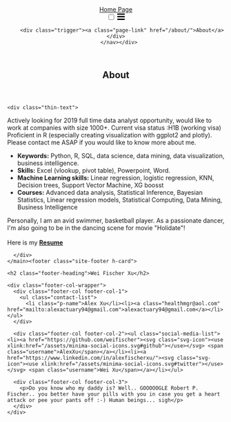 
<!DOCTYPE html>
<html lang="en"><head>
  <meta charset="utf-8">
  <meta http-equiv="X-UA-Compatible" content="IE=edge">
  <meta name="viewport" content="width=device-width, initial-scale=1"><!-- Begin Jekyll SEO tag v2.6.1 -->
<title>About |Alex Xu Fischer</title>
<meta name="generator" content="Jekyll v3.8.5" />
<meta property="og:title" content="About" />
<meta property="og:locale" content="en_US" />
<meta name="Alex" content="Alex Xu." />
<meta property="og:description" content="Write an awesome description for your new site here. You can edit this line in _config.yml. It will appear in your document head meta (for Google search results) and in your feed.xml site description." />
<link rel="canonical" href="http://localhost:4000/about/" />
<meta property="og:url" content="http://localhost:4000/about/" />
<meta property="og:site_name" content="Your awesome title" />
<script type="application/ld+json">
{"headline":"About","url":"http://localhost:4000/about/","alex":"Write an awesome description for your new site here. You can edit this line in _config.yml. It will appear in your document head meta (for Google search results) and in your feed.xml site description.","name":"Your awesome title","@type":"WebSite","@context":"https://schema.org"}</script>
<!-- End Jekyll SEO tag -->
<link rel="stylesheet" href="/assets/main.css"><link type="application/atom+xml" rel="alternate" href="http://localhost:4000/feed.xml" title="Your awesome title" /></head>
<body><header class="site-header" role="banner">

  <div class="wrapper"><a class="site-title" rel="author" href="/">Home Page</a><nav class="site-nav">
        <input type="checkbox" id="nav-trigger" class="nav-trigger" />
        <label for="nav-trigger">
          <span class="menu-icon">
            <svg viewBox="0 0 18 15" width="18px" height="15px">
              <path d="M18,1.484c0,0.82-0.665,1.484-1.484,1.484H1.484C0.665,2.969,0,2.304,0,1.484l0,0C0,0.665,0.665,0,1.484,0 h15.032C17.335,0,18,0.665,18,1.484L18,1.484z M18,7.516C18,8.335,17.335,9,16.516,9H1.484C0.665,9,0,8.335,0,7.516l0,0 c0-0.82,0.665-1.484,1.484-1.484h15.032C17.335,6.031,18,6.696,18,7.516L18,7.516z M18,13.516C18,14.335,17.335,15,16.516,15H1.484 C0.665,15,0,14.335,0,13.516l0,0c0-0.82,0.665-1.483,1.484-1.483h15.032C17.335,12.031,18,12.695,18,13.516L18,13.516z"/>
            </svg>
          </span>
        </label>

        <div class="trigger"><a class="page-link" href="/about/">About</a></div>
      </nav></div>
</header>
<main class="page-content" aria-label="Content">
      <div class="wrapper">
        <article class="post">

  <header class="post-header">
    <h1 class="post-title">About</h1>
  </header>

  <div class="post-content">
    
	
	<div class="thin-text">
Actively looking for 2019 full time data analyst opportunity, would like to work at companies with size 1000+. Current visa status :H1B (working visa)
<br>
Proficient in R (especially creating visualization with ggplot2 and plotly).
Please contact me ASAP if you would like to know more about me.
</div>

<div class="thin-text">
<ul>
<li><strong>Keywords:</strong> Python, R, SQL, data science, data mining, data visualization, business intelligence.</li>
<li><strong>Skills:</strong> Excel (vlookup, pivot table), Powerpoint, Word.</li>
<li><strong>Machine Learning skills:</strong> Linear regression, logistic regression, KNN, Decision trees, Support Vector Machine, XG boosst</li>
<li><strong>Courses:</strong> Advanced data analysis, Statistical Inference, Bayesian Statistics, Linear regression models, Statistical Computing, Data Mining, Business Intelligence</li>
</ul>
</div>

<div class="thin-text">
Personally, I am an avid swimmer, basketball player. As a passionate dancer, I'm also going to be in the dancing scene for movie "Holidate"!
</div>
<br>


<div class="thin-text">
Here is my <a href="https://www.dropbox.com/s/omi3gc9l3v9qsne/resume-Alex%20Xu.pdf?dl=0"><strong>Resume</strong></a></div> <!--[Resume](https://www.dropbox.com/s/5e3s74bvdsl1n1z/Yc_ds.pdf?dl=0https://www.dropbox.com/s/omi3gc9l3v9qsne/resume-Alex%20Xu.pdf?dl=0)-->
  </div>

</article>

      </div>
    </main><footer class="site-footer h-card">
  <data class="u-url" href="/"></data>

  <div class="wrapper">

    <h2 class="footer-heading">Wei Fischer Xu</h2>

    <div class="footer-col-wrapper">
      <div class="footer-col footer-col-1">
        <ul class="contact-list">
          <li class="p-name">Alex Xu</li><li><a class="healthmgr@aol.com" href="mailto:alexactuary94@gmail.com">alexactuary94@gmail.com</a></li></ul>
      </div>

      <div class="footer-col footer-col-2"><ul class="social-media-list"><li><a href="https://github.com/weifischer"><svg class="svg-icon"><use xlink:href="/assets/minima-social-icons.svg#github"></use></svg> <span class="username">AlexXu</span></a></li><li><a href="https://www.linkedin.com/in/alexfischerxu/"><svg class="svg-icon"><use xlink:href="/assets/minima-social-icons.svg#twitter"></use></svg> <span class="username">Wei Xu</span></a></li></ul>
</div>

      <div class="footer-col footer-col-3">
        <p>Do you know who my daddy is? Well.. GOOOOOGLE Robert P. Fischer.. you better have your pills with you in case you get a heart attack or pee your pants off :-) Human beings... sigh</p>
      </div>
    </div>

  </div>

</footer>
</body>

</html>
